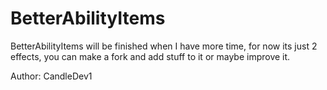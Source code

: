 # BetterAbilityItems
 
BetterAbilityItems will be finished when I have more time, for now its just 2 effects,
you can make a fork and add stuff to it or maybe improve it. 

Author: CandleDev1 


